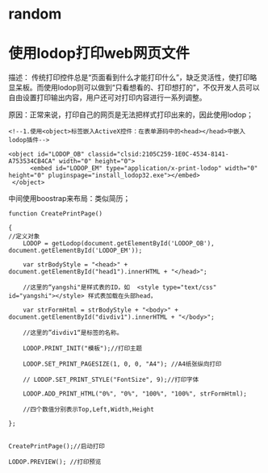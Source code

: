 # random

# 使用lodop打印web网页文件

描述：
传统打印控件总是“页面看到什么才能打印什么”，缺乏灵活性，使打印略显呆板。而使用lodop则可以做到“只看想看的、打印想打的”，不仅开发人员可以自由设置打印输出内容，用户还可对打印内容进行一系列调整。

原因：正常来说，打印自己的网页是无法把样式打印出来的，因此使用lodop；

```
<!--1.使用<object>标签嵌入ActiveX控件：在表单源码中的<head></head>中嵌入lodop插件-->

<object id="LODOP_OB" classid="clsid:2105C259-1E0C-4534-8141-A753534CB4CA" width="0" height="0">
      <embed id="LODOP_EM" type="application/x-print-lodop" width="0" height="0" pluginspage="install_lodop32.exe"></embed>
 </object>
```

中间使用boostrap来布局：类似简历；


```
function CreatePrintPage()

{
//定义对象
	LODOP = getLodop(document.getElementById('LODOP_OB'), document.getElementById('LODOP_EM'));

	var strBodyStyle = "<head>" + document.getElementById("head1").innerHTML + "</head>";

	//这里的“yangshi"是样式表的ID，如  <style type="text/css" id="yangshi"></style> 样式表加载在头部head，

	var strFormHtml = strBodyStyle + "<body>" + document.getElementById("divdiv1").innerHTML + "</body>";

	//这里的”divdiv1“是标签的名称。

	LODOP.PRINT_INIT("模板");//打印主题

	LODOP.SET_PRINT_PAGESIZE(1, 0, 0, "A4"); //A4纸张纵向打印

	// LODOP.SET_PRINT_STYLE("FontSize", 9);//打印字体

	LODOP.ADD_PRINT_HTML("0%", "0%", "100%", "100%", strFormHtml);

	//四个数值分别表示Top,Left,Width,Height

};

```

```

CreatePrintPage();//启动打印

LODOP.PREVIEW(); //打印预览
```
